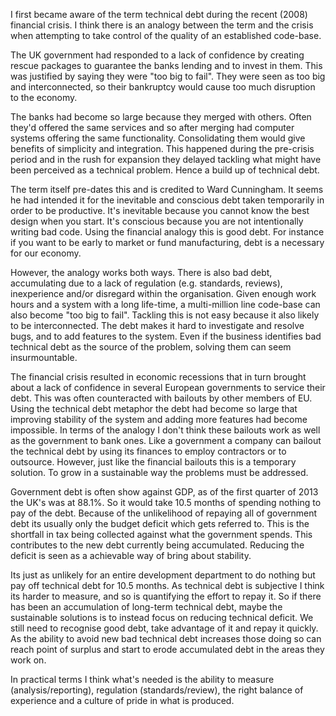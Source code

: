 I first became aware of the term technical debt during the recent (2008) financial crisis. I think there is an analogy between the term and the crisis when attempting to take control of the quality of an established code-base.

The UK government had responded to a lack of confidence by creating rescue packages to guarantee the banks lending and to invest in them. This was justified by saying they were "too big to fail". They were seen as too big and interconnected, so their bankruptcy would cause too much disruption to the economy.

The banks had become so large because they merged with others. Often they'd offered the same services and so after merging had computer systems offering the same functionality. Consolidating them would give benefits of simplicity and integration. This happened during the pre-crisis period and in the rush for expansion they delayed tackling what might have been perceived as a technical problem. Hence a build up of technical debt.

The term itself pre-dates this and is credited to Ward Cunningham. It seems he had intended it for the inevitable and conscious debt taken temporarily in order to be productive. It's inevitable because you cannot know the best design when you start. It's conscious because you are not intentionally writing bad code. Using the financial analogy this is good debt. For instance if you want to be early to market or fund manufacturing, debt is a necessary for our economy.

However, the analogy works both ways. There is also bad debt, accumulating due to a lack of regulation (e.g. standards, reviews), inexperience and/or disregard within the organisation. Given enough work hours and a system with a long life-time, a multi-million line code-base can also become "too big to fail". Tackling this is not easy because it also likely to be interconnected. The debt makes it hard to investigate and resolve  bugs, and to add features to the system.  Even if the business identifies bad technical debt as the source of the problem, solving them can seem insurmountable.

The financial crisis resulted in economic recessions that in turn brought about a lack of confidence in several European governments to service their debt. This was often counteracted with bailouts by other members of EU. Using the technical debt metaphor the debt had become so large that improving stability of the system and adding more features had become impossible. In terms of the analogy I don't think these bailouts work as well as the government to bank ones. Like a government a company can bailout the technical debt by using its finances to employ contractors or to outsource. However, just like the financial bailouts this is a temporary solution. To grow in a sustainable way the problems must be addressed.

Government debt is often show against GDP, as of the first quarter of 2013 the UK's was at 88.1%.  So it would take 10.5 months of spending nothing to pay of the debt. Because of the unlikelihood of repaying all of government debt its usually only the budget deficit which gets referred to. This is the shortfall in tax being collected against what the government spends. This contributes to the new debt currently being accumulated. Reducing the deficit is seen as a achievable way of bring about stability.

Its just as unlikely for an entire development department to do nothing but pay off technical debt for 10.5 months.  As technical debt is subjective I think its harder to measure, and so is quantifying the effort to repay it. So if there has been an accumulation of long-term technical debt, maybe the sustainable solutions is to instead focus on reducing technical deficit. We still need to recognise good debt, take advantage of it and repay it quickly. As the ability to avoid new bad technical debt increases those doing so can reach point of surplus and start to erode accumulated debt in the areas they work on.

In practical terms I think what's needed is the ability to measure (analysis/reporting), regulation (standards/review), the right balance of experience and a culture of pride in what is produced.